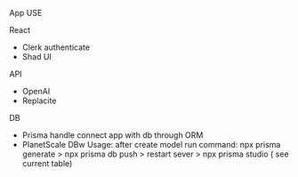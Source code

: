 App USE

React
+ Clerk authenticate
+ Shad UI

API
+ OpenAI
+ Replacite

DB
+ Prisma handle connect app with db through ORM
+ PlanetScale DBw
Usage:
  after create model run command: npx prisma generate > npx prisma db push > restart sever > npx prisma studio ( see current table)
